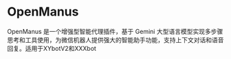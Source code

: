 # OpenManus
OpenManus 是一个增强型智能代理插件，基于 Gemini 大型语言模型实现多步骤思考和工具使用，为微信机器人提供强大的智能助手功能，支持上下文对话和语音回复。适用于XYbotV2和XXXbot
